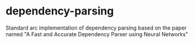 # dependency-parsing
Standard arc implementation of dependency parsing based on the paper named "A Fast and Accurate Dependency Parser using Neural Networks"
